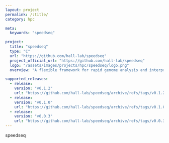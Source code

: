 ```yaml
---
layout: project
permalink: /:title/
category: hpc

meta:
  keywords: "speedseq"

project:
  title: "speedseq"
  type: "C"
  url: "https://github.com/hall-lab/speedseq"
  project_official_url: "https://github.com/hall-lab/speedseq"
  logo: "/assets/images/projects/hpc/speedseq/logo.png"
  overview: "A flexible framework for rapid genome analysis and interpretation"

supported_releases:
  - release:
    version: "v0.1.2"
    url: "https://github.com/hall-lab/speedseq/archive/refs/tags/v0.1.2.tar.gz"
  - release:
    version: "v0.1.0"
    url: "https://github.com/hall-lab/speedseq/archive/refs/tags/v0.1.0.tar.gz"
  - release:
    version: "v0.0.3"
    url: "https://github.com/hall-lab/speedseq/archive/refs/tags/v0.0.3.tar.gz"
---
```


<p>speedseq</p>
